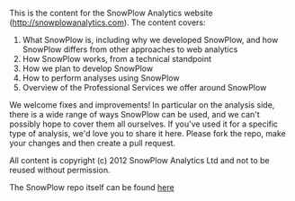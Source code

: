 This is the content for the SnowPlow Analytics website (http://snowplowanalytics.com). The content covers:

1. What SnowPlow is, including why we developed SnowPlow, and how SnowPlow differs from other approaches to web analytics
2. How SnowPlow works, from a technical standpoint
3. How we plan to develop SnowPlow
4. How to perform analyses using SnowPlow
5. Overview of the Professional Services we offer around SnowPlow

We welcome fixes and improvements! In particular on the analysis side, there is a wide range of ways SnowPlow can be used, and we can't possibly hope to cover them all ourselves. If you've used it for a specific type of analysis, we'd love you to share it here. Please fork the repo, make your changes and then create a pull request.

All content is copyright (c) 2012 SnowPlow Analytics Ltd and not to be reused without permission. 

The SnowPlow repo itself can be found [here](http://github.com/snowplow/snowplow)